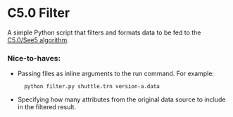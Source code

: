 # C5.0 Filter

A simple Python script that filters and formats data to be fed to the [C5.0/See5 algorithm](https://www.rulequest.com/see5-info.html).

### Nice-to-haves:
- Passing files as inline arguments to the run command. For example:

		python filter.py shuttle.trn version-a.data
- Specifying how many attributes from the original data source to include in the filtered result.